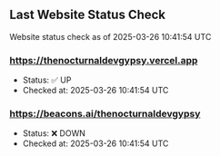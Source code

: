 ## Last Website Status Check

<!-- GitHub Action will update the section below -->
Website status check as of 2025-03-26 10:41:54 UTC

### https://thenocturnaldevgypsy.vercel.app
- Status: ✅ UP
- Checked at: 2025-03-26 10:41:54 UTC

### https://beacons.ai/thenocturnaldevgypsy
- Status: ❌ DOWN
- Checked at: 2025-03-26 10:41:54 UTC


<!-- End of GitHub Action update section -->
